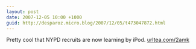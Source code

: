 ```yaml
---
layout: post
date: 2007-12-05 10:00 +1000
guid: http://desparoz.micro.blog/2007/12/05/t473047872.html
---
```

Pretty cool that NYPD recruits are now learning by iPod.  [urltea.com/2amk](http://urltea.com/2amk)
